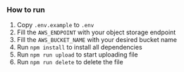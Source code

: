 ### How to run

1. Copy `.env.example` to `.env`
2. Fill the `AWS_ENDPOINT` with your object storage endpoint
3. Fill the `AWS_BUCKET_NAME` with your desired bucket name
4. Run `npm install` to install all dependencies
5. Run `npm run upload` to start uploading file
6. Run `npm run delete` to delete the file
